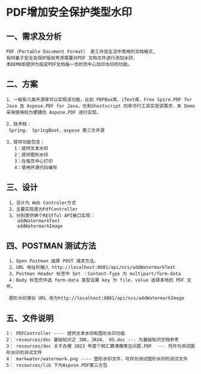 #                         PDF增加安全保护类型水印



## 一、需求及分析
  
    PDF（Portable Document Format） 是工作及生活中常用的文档格式,
    有时基于安全及保护版权考虑需要对PDF 文档文件进行添加水印，
    本DEMO即提供为指定PDF文档每一页的页中心加印水印的功能。

## 二、方案

    1、一般有几类开源库可以实现该功能，比如 PDFBox库、iText库、Free Spire.PDF for Java 及 Aspose.PDF for Java，也有Ghostscript 的命令行工具实现该需求，本 Demo 采用使用较为便捷的 Aspose.PDF 进行实现。
   
    2、技术栈： 
     Spring， SpringBoot，aspose 第三方开源
   
    3、提供功能包含：
       1：提供文本水印
       2：提供图形水印
       3：在每页中心打印
       4：使用开源代码编写

## 三、设计

     1、设计为 Web Controler方式
     2、主要实现类为PdfController
     3、分别提供俩个RESTful API接口实现： 
        addWatermarkText 
        addWatermarkImage
    
## 四、POSTMAN 测试方法

     1、Open Postman 选择 POST 请求方法。
     2、URL 地址栏输入 http://localhost:8081/api/ncs/addWatermarkText
     3、Postman Header 标签中 Set ：Content-Type 为 multipart/form-data
     4：Body 标签页中选 form-data 类型设置 key 为 file，value 选择本地的 PDF 文件。

     图形水印类似 URL 改为http://localhost:8081/api/ncs/addWatermarkImage

## 五、文件说明

    1： PDFController ---- 提供文本水印和图形水印功能
    2： resources/doc 基础知识之 JDK，JAVA， OS.doc --- 为基础知识文档参考
    3： resources/doc 关于办理 2023 年度个税汇算清缴常见问题.PDF  --- 可作为测试图形水印的测试文件
    4： markwater/watermark.png ---- 图形水印文件，可作为测试图形水印的测试文件
    5： resources/lib 下为Aspose.PDF第三方包
